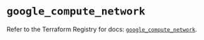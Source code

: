 # `google_compute_network`

Refer to the Terraform Registry for docs: [`google_compute_network`](https://registry.terraform.io/providers/hashicorp/google/5.43.1/docs/resources/compute_network).
